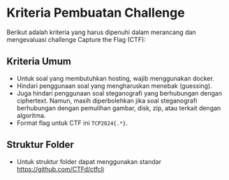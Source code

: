 # Kriteria Pembuatan Challenge

Berikut adalah kriteria yang harus dipenuhi dalam merancang dan mengevaluasi
challenge Capture the Flag (CTF):

## Kriteria Umum

- Untuk soal yang membutuhkan hosting, wajib menggunakan docker.
- Hindari penggunaan soal yang mengharuskan menebak (guessing).
- Juga hindari penggunaan soal steganografi yang berhubungan dengan ciphertext. Namun, masih diperbolehkan jika soal steganografi berhubungan dengan pemulihan gambar, disk, zip, atau terkait dengan algoritma.
- Format flag untuk CTF ini `TCP2024{.*}`.

## Struktur Folder
- Untuk struktur folder dapat menggunakan standar https://github.com/CTFd/ctfcli
